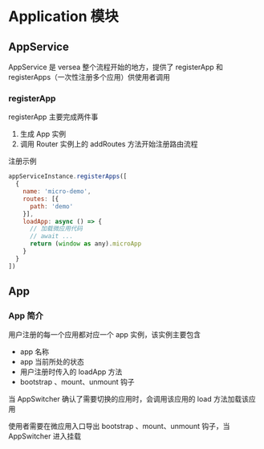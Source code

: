 # Application 模块

## AppService

AppService 是 versea 整个流程开始的地方，提供了 registerApp 和 registerApps（一次性注册多个应用）供使用者调用

### registerApp

registerApp 主要完成两件事

1. 生成 App 实例
1. 调用 Router 实例上的 addRoutes 方法开始注册路由流程

注册示例

```js
appServiceInstance.registerApps([
  {
    name: 'micro-demo',
    routes: [{
      path: 'demo'
    }],
    loadApp: async () => {
      // 加载微应用代码
      // await ...
      return (window as any).microApp
    }
  }
])
```

## App

### App 简介

用户注册的每一个应用都对应一个 app 实例，该实例主要包含

- app 名称
- app 当前所处的状态
- 用户注册时传入的 loadApp 方法
- bootstrap 、mount、unmount 钩子

当 AppSwitcher 确认了需要切换的应用时，会调用该应用的 load 方法加载该应用

使用者需要在微应用入口导出 bootstrap 、mount、unmount 钩子，当 AppSwitcher 进入挂载
